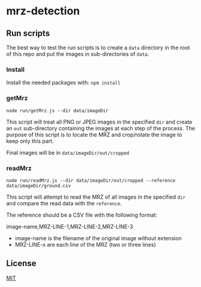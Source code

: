 # mrz-detection

## Run scripts

The best way to test the run scripts is to create a `data` directory in the root of this repo and put
the images in sub-directories of `data`.

### Install

Install the needed packages with:
`npm install`

### getMrz

`node run/getMrz.js --dir data/imageDir`

This script will treat all PNG or JPEG images in the specified `dir` and create an `out` sub-directory
containing the images at each step of the process.
The purpose of this script is to locate the MRZ and crop/rotate the image to keep only this part.

Final images will be in `data/imageDir/out/cropped`

### readMrz

`node run/readMrz.js --dir data/imageDir/out/cropped --reference data/imageDir/ground.csv`

This script will attempt to read the MRZ of all images in the specified `dir` and compare the read
data with the `reference`.

The reference should be a CSV file with the following format:

image-name,MRZ-LINE-1,MRZ-LINE-2,MRZ-LINE-3

* image-name is the filename of the original image without extension
* MRZ-LINE-x are each line of the MRZ (two or three lines)

## License

[MIT](./LICENSE)

